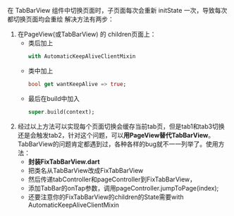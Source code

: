 在  TabBarView  组件中切换页面时，子页面每次会重新  initState  一次，导致每次都切换页面均会重绘
解决方法有两步：
1. 在PageView(或TabBarView) 的 children页面上：
    * 类后加上
        ```dart
        with AutomaticKeepAliveClientMixin
        ```
    * 类中加上
        ```dart
        bool get wantKeepAlive => true;
        ```
    * 最后在build中加入
        ```dart
        super.build(context);
        ```
2. 经过以上方法可以实现每个页面切换会缓存当前tab页，但是tab1和tab3切换还是会触发tab2，针对这个问题，可以**用PageView替代TabBarView**。TabBarView的问题肯定都遇到过，各种各样的bug就不一一列举了。使用方法：
    * **封装FixTabBarView.dart**
    * 把类名从TabBarView改成FixTabBarView
    * 然后传递tabController和pageController到FixTabBarView，
    * 添加TabBar的onTap参数，调用pageController.jumpToPage(index);
    * 还要注意你的FixTabBarView的children的State需要with AutomaticKeepAliveClientMixin